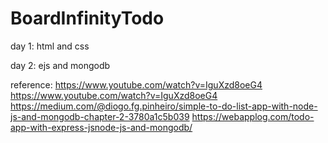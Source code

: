 # BoardInfinityTodo

day 1: html and css

day 2: ejs and mongodb 

reference:
https://www.youtube.com/watch?v=IguXzd8oeG4
https://www.youtube.com/watch?v=IguXzd8oeG4
https://medium.com/@diogo.fg.pinheiro/simple-to-do-list-app-with-node-js-and-mongodb-chapter-2-3780a1c5b039
https://webapplog.com/todo-app-with-express-jsnode-js-and-mongodb/
